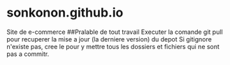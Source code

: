 # sonkonon.github.io
Site de e-commerce
##Pralable de tout travail
Executer la comande git pull pour recuperer la mise a jour (la derniere version) du depot
Si gitignore n'existe pas, cree le pour y mettre tous les dossiers et fichiers qui ne sont pas a commitr.
